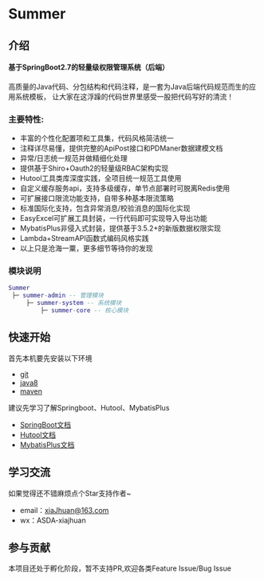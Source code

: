 # Summer

## 介绍
#### 基于SpringBoot2.7的轻量级权限管理系统（后端）
高质量的Java代码、分包结构和代码注释，是一套为Java后端代码规范而生的应用系统模板，
让大家在这浮躁的代码世界里感受一股把代码写好的清流！

### 主要特性:
- 丰富的个性化配置项和工具集，代码风格简洁统一
- 注释详尽易懂，提供完整的ApiPost接口和PDManer数据建模文档
- 异常/日志统一规范并做精细化处理
- 提供基于Shiro+Oauth2的轻量级RBAC架构实现
- Hutool工具类库深度实践，全项目统一规范工具使用
- 自定义缓存服务api，支持多级缓存，单节点部署时可脱离Redis使用
- 可扩展接口限流功能支持，自带多种基本限流策略
- 标准国际化支持，包含异常消息/校验消息的国际化实现
- EasyExcel可扩展工具封装，一行代码即可实现导入导出功能
- MybatisPlus非侵入式封装，提供基于3.5.2+的新版数据权限实现
- Lambda+StreamAPI函数式编码风格实践
- 以上只是沧海一粟，更多细节等待你的发现

### 模块说明
```lua
Summer
 ├─ summer-admin -- 管理模块
     ├─ summer-system -- 系统模块
         ├─ summer-core -- 核心模块
```

## 快速开始
首先本机要先安装以下环境
- [git](https://git-scm.com/)
- [java8](http://www.oracle.com/technetwork/java/javase/downloads/index.html)
- [maven](http://maven.apache.org/) 

建议先学习了解Springboot、Hutool、MybatisPlus
- [SpringBoot文档](https://spring.io/projects/spring-boot#learn)
- [Hutool文档](https://hutool.cn/docs/#/)
- [MybatisPlus文档](https://baomidou.com/pages/24112f/) 

## 学习交流
如果觉得还不错麻烦点个Star支持作者~

- email：xiaJhuan@163.com
- wx：ASDA-xiajhuan


## 参与贡献
本项目还处于孵化阶段，暂不支持PR,欢迎各类Feature Issue/Bug Issue
